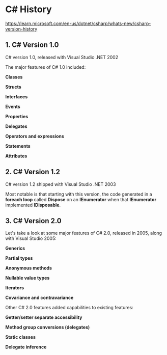 # C# History

https://learn.microsoft.com/en-us/dotnet/csharp/whats-new/csharp-version-history

## 1. C# Version 1.0

C# version 1.0, released with Visual Studio .NET 2002

The major features of C# 1.0 included:

**Classes**

**Structs**

**Interfaces**

**Events**

**Properties**

**Delegates**

**Operators and expressions**

**Statements**

**Attributes**

## 2. C# Version 1.2

C# version 1.2 shipped with Visual Studio .NET 2003

Most notable is that starting with this version, the code generated in a **foreach loop** called **Dispose** on an **IEnumerator** when that **IEnumerator** implemented **IDisposable**.

## 3. C# Version 2.0

Let's take a look at some major features of C# 2.0, released in 2005, along with Visual Studio 2005:

**Generics**

**Partial types**

**Anonymous methods**

**Nullable value types**

**Iterators**

**Covariance and contravariance**

Other C# 2.0 features added capabilities to existing features:

**Getter/setter separate accessibility**

**Method group conversions (delegates)**

**Static classes**

**Delegate inference**



